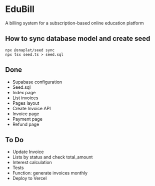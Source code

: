 # EduBill

A billing system for a subscription-based online education platform

## How to sync database model and create seed

```
npx @snaplet/seed sync
npx tsx seed.ts > seed.sql
```

## Done
- Supabase configuration
- Seed.sql
- Index page
- List invoices
- Pages layout
- Create Invoice API
- Invoice page
- Payment page
- Refund page

## To Do

- Update Invoice
- Lists by status and check total_amount
- Interest calculation
- Tests
- Function: generate invoices monthly
- Deploy to Vercel